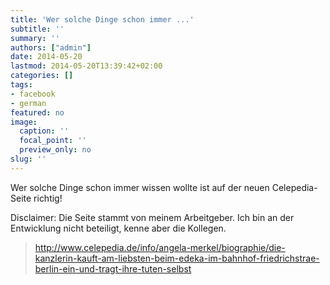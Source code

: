 ```yaml
---
title: 'Wer solche Dinge schon immer ...'
subtitle: ''
summary: ''
authors: ["admin"]
date: 2014-05-20
lastmod: 2014-05-20T13:39:42+02:00
categories: []
tags:
- facebook
- german
featured: no
image:
  caption: ''
  focal_point: ''
  preview_only: no
slug: ''
---
```

Wer solche Dinge schon immer wissen wollte ist auf der neuen Celepedia-Seite richtig!

Disclaimer: Die Seite stammt von meinem Arbeitgeber. Ich bin an der Entwicklung nicht beteiligt, kenne aber die Kollegen.
> http://www.celepedia.de/info/angela-merkel/biographie/die-kanzlerin-kauft-am-liebsten-beim-edeka-im-bahnhof-friedrichstrae-berlin-ein-und-tragt-ihre-tuten-selbst


